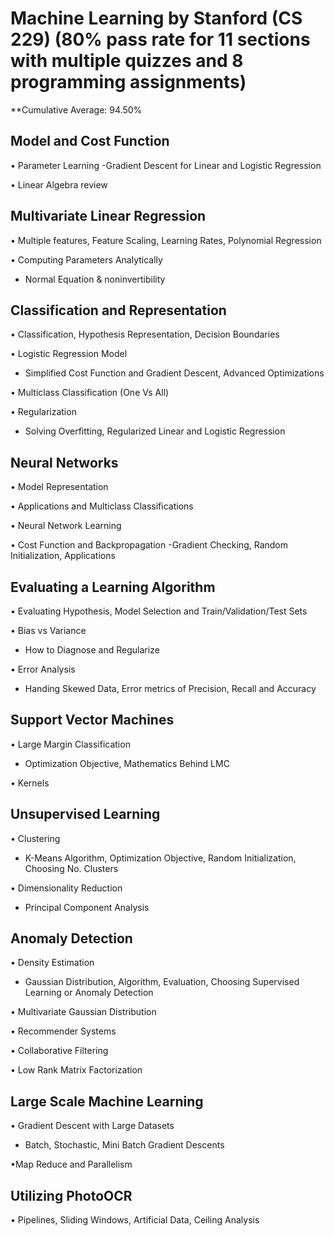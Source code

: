 # Machine Learning by Stanford (CS 229) (80% pass rate for 11 sections with multiple quizzes and 8 programming assignments)
**Cumulative Average: 94.50%

## Model and Cost Function

• Parameter Learning
-Gradient Descent for Linear and Logistic Regression

• Linear Algebra review

## Multivariate Linear Regression

• Multiple features, Feature Scaling, Learning Rates, Polynomial Regression

• Computing Parameters Analytically
- Normal Equation & noninvertibility

## Classification and Representation

• Classification, Hypothesis Representation, Decision Boundaries

• Logistic Regression Model
- Simplified Cost Function and Gradient Descent, Advanced Optimizations

• Multiclass Classification (One Vs All)

• Regularization
- Solving Overfitting, Regularized Linear and Logistic Regression

## Neural Networks

• Model Representation

• Applications and Multiclass Classifications

• Neural Network Learning

• Cost Function and Backpropagation
-Gradient Checking, Random Initialization, Applications

## Evaluating a Learning Algorithm

• Evaluating Hypothesis, Model Selection and Train/Validation/Test Sets

• Bias vs Variance
- How to Diagnose and Regularize

• Error Analysis
- Handing Skewed Data, Error metrics of Precision, Recall and Accuracy

## Support Vector Machines

• Large Margin Classification
- Optimization Objective, Mathematics Behind LMC

• Kernels

## Unsupervised Learning

• Clustering
- K-Means Algorithm, Optimization Objective, Random Initialization, Choosing No. Clusters

• Dimensionality Reduction
- Principal Component Analysis

## Anomaly Detection

• Density Estimation
- Gaussian Distribution, Algorithm, Evaluation, Choosing Supervised Learning or Anomaly Detection

• Multivariate Gaussian Distribution

• Recommender Systems

• Collaborative Filtering

• Low Rank Matrix Factorization

## Large Scale Machine Learning

• Gradient Descent with Large Datasets
- Batch, Stochastic, Mini Batch Gradient Descents

•Map Reduce and Parallelism

## Utilizing PhotoOCR

• Pipelines, Sliding Windows, Artificial Data, Ceiling Analysis
